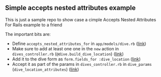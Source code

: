## Simple accepts nested attributes example

This is just a sample repo to show case a cimple Accepts Nested Attributes For Rails example to a friend

The important bits are:

- Define `accepts_nested_attributes_for` in `app/models/dive.rb` ([link](https://github.com/jespr/accepts-nested-attributes-for/blob/main/app/models/dive.rb#L4))
- Make sure to add at least one one in the `new` action in `dives_controller.rb` (`@dive.build_dive_location`) ([link](https://github.com/jespr/accepts-nested-attributes-for/blob/main/app/controllers/dives_controller.rb#L16))
- Add it to the dive form as `form.fields_for :dive_location` ([link](https://github.com/jespr/accepts-nested-attributes-for/blob/main/app/views/dives/_form.html.erb#L25-L45))
- Accept it as part of the params in `dives_controller.rb` in `dive_params` (`dive_location_attributes`) ([link](https://github.com/jespr/accepts-nested-attributes-for/blob/main/app/controllers/dives_controller.rb#L69))
